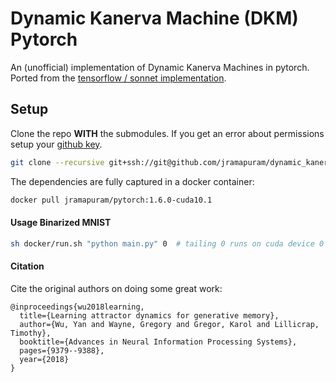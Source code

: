 # Dynamic Kanerva Machine (DKM) Pytorch

An (unofficial) implementation of Dynamic Kanerva Machines in pytorch.  
Ported from the [tensorflow / sonnet implementation](https://github.com/deepmind/dynamic-kanerva-machines).


## Setup

Clone the repo **WITH** the submodules. If you get an error about permissions setup your [github key](https://docs.github.com/en/enterprise/2.15/user/articles/adding-a-new-ssh-key-to-your-github-account).

``` bash
git clone --recursive git+ssh://git@github.com/jramapuram/dynamic_kanerva_machine.git
```

The dependencies are fully captured in a docker container:

```bash
docker pull jramapuram/pytorch:1.6.0-cuda10.1
```

#### Usage Binarized MNIST

``` bash
sh docker/run.sh "python main.py" 0  # tailing 0 runs on cuda device 0
```

#### Citation

Cite the original authors on doing some great work:

```
@inproceedings{wu2018learning,
  title={Learning attractor dynamics for generative memory},
  author={Wu, Yan and Wayne, Gregory and Gregor, Karol and Lillicrap, Timothy},
  booktitle={Advances in Neural Information Processing Systems},
  pages={9379--9388},
  year={2018}
}
```
